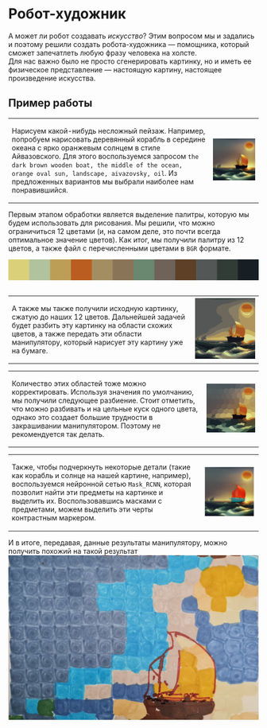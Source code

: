# Робот-художник
А может ли робот создавать _искусство_? Этим вопросом мы и задались и поэтому решили создать робота-художника — помощника, который сможет запечатлеть любую фразу человека на холсте.  
Для нас важно было не просто сгенерировать картинку, но и иметь ее физическое представление — настоящую картину, настоящее произведение искусства. 

## Пример работы

<table>
    <tr>
     <td><p>Нарисуем какой-нибудь несложный пейзаж. Например, попробуем нарисовать деревянный корабль в середине океана с ярко оранжевым солнцем в стиле Айвазовского. Для этого воспользуемся запросом <code>the dark brown wooden boat, the middle of the ocean, orange oval sun, landscape, aivazovsky, oil</code>. Из предложенных вариантов мы выбрали наиболее нам понравившийся. </p></td>
     <td><img src='images/stable_diffusion_ex.png'></td>
    </tr>
</table>

<table>
    <tr>
        <p>Первым этапом обработки является выделение палитры, которую мы будем использовать для рисования. Мы решили, что можно ограничиться 12 цветами (и, на самом деле, это почти всегда оптимальное значение цветов). Как итог, мы получили палитру из 12 цветов, а также файл с перечисленными цветами в <code>BGR</code> формате.
        </p>
    </tr>
    <tr>
        <img src='images/pallete.png'>
    </tr>
</table>

<table>
    <tr>
     <td><p>А также мы также получили исходную картинку, сжатую до наших 12 цветов. Дальнейшей задачей будет разбить эту картинку на области схожих цветов, а также передать эти области манипулятору, который нарисует эту картину уже на бумаге.</p></td>
     <td><img src='images/quantized_image.png'></td>
    </tr>
</table>

<table>
    <tr>
     <td><p>Количество этих областей тоже можно корректировать. Используя значения по умолчанию, мы получили следующее разбиение. Стоит отметить, что можно разбивать и на цельные куск одного цвета, однако это создает большие трудности в закрашивании манипулятором. Поэтому не рекомендуется так делать.</p></td>
     <td><img src='images/image_with_contours.jpg'></td>
    </tr>
</table>

<table>
    <tr>
     <td><p>Также, чтобы подчеркнуть некоторые детали (такие как корабль и солнце на нашей картине, например), воспользуемся нейронной сетью <code>Mask_RCNN</code>, которая позволит найти эти предметы на картинке и выделить их. Воспользовавшись масками с предметами, можем выделить эти черты контрастным маркером.</p></td>
     <td><img src='images/Masks_RCNN.jpeg'></td>
    </tr>
</table>

И в итоге, передавая, данные результаты манипулятору, можно получить похожий на такой результат
![Result](images/result.jpeg)


